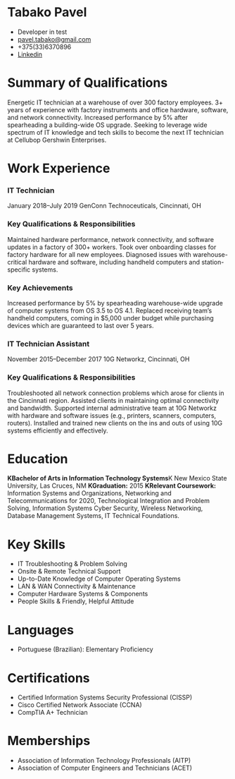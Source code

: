 # Tabako Pavel 
- Developer in test
- pavel.tabako@gmail.com
- +375(33)6370896
- [Linkedin](https://www.linkedin.com/in/pavel-tabako/)
&nbsp;
# Summary of Qualifications
Energetic IT technician at a warehouse of over 300 factory employees. 3+ years of experience with factory instruments and office hardware, software, and network connectivity. Increased performance by 5% after spearheading a building-wide OS upgrade. Seeking to leverage wide spectrum of IT knowledge and tech skills to become the next IT technician at Cellubop Gershwin Enterprises.
# Work Experience
### **IT Technician**
January 2018–July 2019
GenConn Technoceuticals, Cincinnati, OH
### **Key Qualifications & Responsibilities**
Maintained hardware performance, network connectivity, and software updates in a factory of 300+ workers.
Took over onboarding classes for factory hardware for all new employees.
Diagnosed issues with warehouse-critical hardware and software, including handheld computers and station-specific systems.
### **Key Achievements**
Increased performance by 5% by spearheading warehouse-wide upgrade of computer systems from OS 3.5 to OS 4.1.
Replaced receiving team’s handheld computers, coming in $5,000 under budget while purchasing devices which are guaranteed to last over 5 years.
 &nbsp;
### **IT Technician Assistant**
November 2015–December 2017
10G Networkz, Cincinnati, OH
### **Key Qualifications & Responsibilities**
Troubleshooted all network connection problems which arose for clients in the Cincinnati region.
Assisted clients in maintaining optimal connectivity and bandwidth.
Supported internal administrative team at 10G Networkz with hardware and software issues (e.g., printers, scanners, computers, routers).
Installed and trained new clients on the ins and outs of using 10G systems efficiently and effectively.
&nbsp;
# Education
**KBachelor of Arts in Information Technology Systems**K
New Mexico State University, Las Cruces, NM
**KGraduation:** 2015
**KRelevant Coursework:** Information Systems and Organizations, Networking and Telecommunications for 2020, Technological Integration and Problem Solving, Information Systems Cyber Security, Wireless Networking, Database Management Systems, IT Technical Foundations.
&nbsp;
# Key Skills
- IT Troubleshooting & Problem Solving
- Onsite & Remote Technical Support
- Up-to-Date Knowledge of Computer Operating Systems
- LAN & WAN Connectivity & Maintenance
- Computer Hardware Systems & Components
- People Skills & Friendly, Helpful Attitude
&nbsp;
# Languages
- Portuguese (Brazilian): Elementary Proficiency
&nbsp;
# Certifications
- Certified Information Systems Security Professional (CISSP)
- Cisco Certified Network Associate (CCNA)
- CompTIA A+ Technician 
&nbsp;
# Memberships
- Association of Information Technology Professionals (AITP)
- Association of Computer Engineers and Technicians (ACET)
&nbsp;
